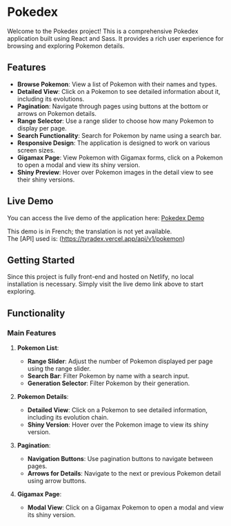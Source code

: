 # Pokedex

Welcome to the Pokedex project! This is a comprehensive Pokedex application built using React and Sass. It provides a rich user experience for browsing and exploring Pokemon details.

## Features

- **Browse Pokemon**: View a list of Pokemon with their names and types.
- **Detailed View**: Click on a Pokemon to see detailed information about it, including its evolutions.
- **Pagination**: Navigate through pages using buttons at the bottom or arrows on Pokemon details.
- **Range Selector**: Use a range slider to choose how many Pokemon to display per page.
- **Search Functionality**: Search for Pokemon by name using a search bar.
- **Responsive Design**: The application is designed to work on various screen sizes.
- **Gigamax Page**: View Pokemon with Gigamax forms, click on a Pokemon to open a modal and view its shiny version.
- **Shiny Preview**: Hover over Pokemon images in the detail view to see their shiny versions.

## Live Demo

You can access the live demo of the application here: [Pokedex Demo](https://pokedex-made-with-react.netlify.app/)

This demo is in French; the translation is not yet available.  
The [API] used is: (https://tyradex.vercel.app/api/v1/pokemon)


## Getting Started

Since this project is fully front-end and hosted on Netlify, no local installation is necessary. Simply visit the live demo link above to start exploring.

## Functionality

### Main Features

1. **Pokemon List**:
   - **Range Slider**: Adjust the number of Pokemon displayed per page using the range slider.
   - **Search Bar**: Filter Pokemon by name with a search input.
   - **Generation Selector**: Filter Pokemon by their generation.

2. **Pokemon Details**:
   - **Detailed View**: Click on a Pokemon to see detailed information, including its evolution chain.
   - **Shiny Version**: Hover over the Pokemon image to view its shiny version.

3. **Pagination**:
   - **Navigation Buttons**: Use pagination buttons to navigate between pages.
   - **Arrows for Details**: Navigate to the next or previous Pokemon detail using arrow buttons.

4. **Gigamax Page**:
   - **Modal View**: Click on a Gigamax Pokemon to open a modal and view its shiny version.
